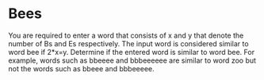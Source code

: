 # Bees
You are required to enter a word that consists of x and y that denote the number of Bs and Es respectively. The input word is considered similar to word bee if 2*x=y.  Determine if the entered word is similar to word bee.  For example, words such as bbeeee and bbbeeeeee are similar to word zoo but not the words such as bbeee and bbbeeeee.
